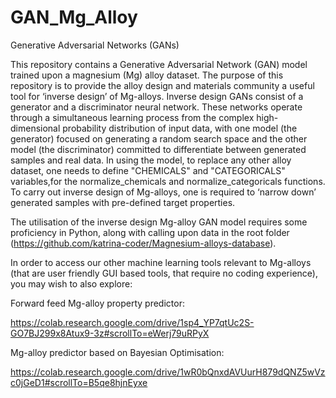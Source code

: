 # GAN_Mg_Alloy
Generative Adversarial Networks (GANs)

This repository contains a Generative Adversarial Network (GAN) model trained upon a magnesium (Mg) alloy dataset.
The purpose of this repository is to provide the alloy design and materials community a useful tool for ‘inverse design’ of Mg-alloys. Inverse design 
GANs consist of a generator and a discriminator neural network. These networks operate through a simultaneous learning process from the complex high-dimensional probability distribution of input data, with one model (the generator) focused on generating a random search space and the other model (the discriminator) committed to differentiate between generated samples and real data.
In using the model, to replace any other alloy dataset, one needs to define "CHEMICALS" and "CATEGORICALS" variables,for the normalize_chemicals and normalize_categoricals functions.
To carry out inverse design of Mg-alloys, one is required to ‘narrow down’ generated samples with pre-defined target properties.

The utilisation of the inverse design Mg-alloy GAN model requires some proficiency in Python, along with calling upon data in the root folder (https://github.com/katrina-coder/Magnesium-alloys-database).

In order to access our other machine learning tools relevant to Mg-alloys (that are user friendly GUI based tools, that require no coding experience), you may wish to also explore:

Forward feed Mg-alloy property predictor:

https://colab.research.google.com/drive/1sp4_YP7qtUc2S-GO7BJ299x8Atux9-3z#scrollTo=eWerj79uRPyX


Mg-alloy predictor based on Bayesian Optimisation:

https://colab.research.google.com/drive/1wR0bQnxdAVUurH879dQNZ5wVzc0jGeD1#scrollTo=B5qe8hjnEyxe
